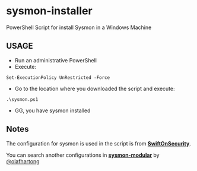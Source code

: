 # sysmon-installer
PowerShell Script for install Sysmon in a Windows Machine

## USAGE
- Run an administrative PowerShell
- Execute:
~~~~
Set-ExecutionPolicy UnRestricted -Force
~~~~
- Go to the location where you downloaded the script and execute:
~~~~
.\sysmon.ps1
~~~~

- GG, you have sysmon installed

## Notes

The configuration for sysmon is used in the script is from **[SwiftOnSecurity](https://github.com/SwiftOnSecurity)**.

You can search another configurations in **[sysmon-modular](https://github.com/olafhartong/sysmon-modular)** by [@olafhartong](https://twitter.com/olafhartong)
